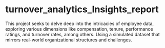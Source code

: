 # turnover_analytics_Insights_report
This project seeks to delve deep into the intricacies of employee data, exploring various dimensions like compensation, tenure, performance ratings, and turnover rates, among others. Using a simulated dataset that mirrors real-world organizational structures and challenges.
